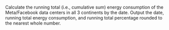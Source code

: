 Calculate the running total (i.e., cumulative sum) energy consumption of the Meta/Facebook data centers in all 3 continents by the date. 
Output the date, running total energy consumption, and running total percentage rounded to the nearest whole number.